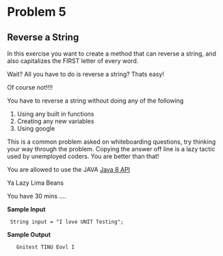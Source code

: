 # Problem 5

## Reverse a String 

In this exercise you want to create a method that can reverse a string, and also capitalizes the FIRST letter of every word.

Wait? All you have to do is reverse a string? Thats easy!

Of course not!!!! 

You have to reverse a string without doing any of the following

1. Using any built in functions
2. Creating any new variables
3. Using google

This is a common problem asked on whiteboarding questions, try thinking your way through the problem.
Copying the answer off line is a lazy tactic used by unemployed coders. You are better than that!

You are allowed to use the JAVA [Java 8 API](https://docs.oracle.com/javase/8/docs/api/)

Ya Lazy Lima Beans


You have 30 mins .... 

**Sample Input**
```
 String input = "I love UNIT Testing";
``` 

**Sample Output**
```$xslt
   Gnitest TINU Eovl I
```

